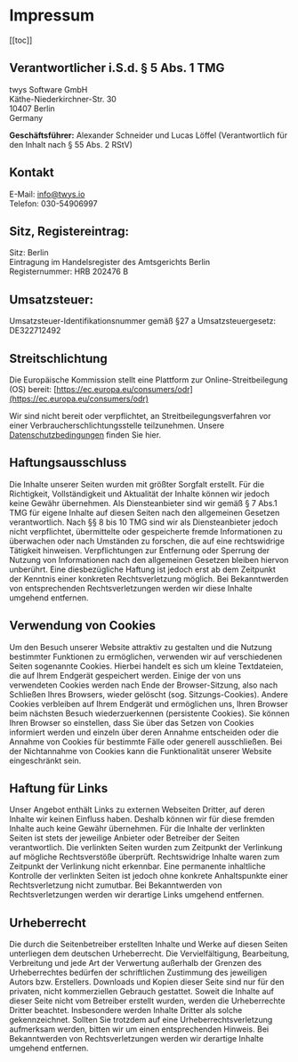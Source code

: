 # Impressum

[[toc]]

## Verantwortlicher i.S.d. § 5 Abs. 1 TMG

twys Software GmbH    
Käthe-Niederkirchner-Str. 30  
10407 Berlin  
Germany  

**Geschäftsführer:** Alexander Schneider und Lucas Löffel
(Verantwortlich für den Inhalt nach § 55 Abs. 2 RStV)

## Kontakt

E-Mail: info@twys.io  
Telefon: 030-54906997  

## Sitz, Registereintrag:

Sitz: Berlin  
Eintragung im Handelsregister des Amtsgerichts Berlin  
Registernummer: HRB 202476 B  

## Umsatzsteuer:

Umsatzsteuer-Identifikationsnummer gemäß §27 a Umsatzsteuergesetz: DE322712492  

## Streitschlichtung

Die Europäische Kommission stellt eine Plattform zur Online-Streitbeilegung (OS) bereit: [https://ec.europa.eu/consumers/odr](https://ec.europa.eu/consumers/odr)

Wir sind nicht bereit oder verpflichtet, an Streitbeilegungsverfahren vor einer Verbraucherschlichtungsstelle teilzunehmen.
Unsere [Datenschutzbedingungen](/docs/1.0/legal/privacy.md) finden Sie hier.

## Haftungsausschluss

Die Inhalte unserer Seiten wurden mit größter Sorgfalt erstellt. Für die Richtigkeit, Vollständigkeit und Aktualität der Inhalte können wir jedoch keine Gewähr übernehmen. Als Diensteanbieter sind wir gemäß § 7 Abs.1 TMG für eigene Inhalte auf diesen Seiten nach den allgemeinen Gesetzen verantwortlich. Nach §§ 8 bis 10 TMG sind wir als Diensteanbieter jedoch nicht verpflichtet, übermittelte oder gespeicherte fremde Informationen zu überwachen oder nach Umständen zu forschen, die auf eine rechtswidrige Tätigkeit hinweisen. Verpflichtungen zur Entfernung oder Sperrung der Nutzung von Informationen nach den allgemeinen Gesetzen bleiben hiervon unberührt. Eine diesbezügliche Haftung ist jedoch erst ab dem Zeitpunkt der Kenntnis einer konkreten Rechtsverletzung möglich. Bei Bekanntwerden von entsprechenden Rechtsverletzungen werden wir diese Inhalte umgehend entfernen.

## Verwendung von Cookies

Um den Besuch unserer Website attraktiv zu gestalten und die Nutzung bestimmter Funktionen zu ermöglichen, verwenden wir auf verschiedenen Seiten sogenannte Cookies. Hierbei handelt es sich um kleine Textdateien, die auf Ihrem Endgerät gespeichert werden. Einige der von uns verwendeten Cookies werden nach Ende der Browser-Sitzung, also nach Schließen Ihres Browsers, wieder gelöscht (sog. Sitzungs-Cookies). Andere Cookies verbleiben auf Ihrem Endgerät und ermöglichen uns, Ihren Browser beim nächsten Besuch wiederzuerkennen (persistente Cookies). Sie können Ihren Browser so einstellen, dass Sie über das Setzen von Cookies informiert werden und einzeln über deren Annahme entscheiden oder die Annahme von Cookies für bestimmte Fälle oder generell ausschließen. Bei der Nichtannahme von Cookies kann die Funktionalität unserer Website eingeschränkt sein.

## Haftung für Links

Unser Angebot enthält Links zu externen Webseiten Dritter, auf deren Inhalte wir keinen Einfluss haben. Deshalb können wir für diese fremden Inhalte auch keine Gewähr übernehmen. Für die Inhalte der verlinkten Seiten ist stets der jeweilige Anbieter oder Betreiber der Seiten verantwortlich. Die verlinkten Seiten wurden zum Zeitpunkt der Verlinkung auf mögliche Rechtsverstöße überprüft. Rechtswidrige Inhalte waren zum Zeitpunkt der Verlinkung nicht erkennbar. Eine permanente inhaltliche Kontrolle der verlinkten Seiten ist jedoch ohne konkrete Anhaltspunkte einer Rechtsverletzung nicht zumutbar. Bei Bekanntwerden von Rechtsverletzungen werden wir derartige Links umgehend entfernen.

## Urheberrecht

Die durch die Seitenbetreiber erstellten Inhalte und Werke auf diesen Seiten unterliegen dem deutschen Urheberrecht. Die Vervielfältigung, Bearbeitung, Verbreitung und jede Art der Verwertung außerhalb der Grenzen des Urheberrechtes bedürfen der schriftlichen Zustimmung des jeweiligen Autors bzw. Erstellers. Downloads und Kopien dieser Seite sind nur für den privaten, nicht kommerziellen Gebrauch gestattet. Soweit die Inhalte auf dieser Seite nicht vom Betreiber erstellt wurden, werden die Urheberrechte Dritter beachtet. Insbesondere werden Inhalte Dritter als solche gekennzeichnet. Sollten Sie trotzdem auf eine Urheberrechtsverletzung aufmerksam werden, bitten wir um einen entsprechenden Hinweis. Bei Bekanntwerden von Rechtsverletzungen werden wir derartige Inhalte umgehend entfernen.